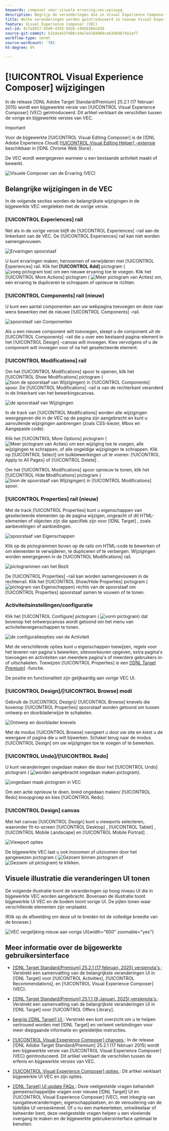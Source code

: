 ```yaml
---
keywords: composer voor visuele ervaring;vec;wysiwyg
description: Begrijp de veranderingen die in Visual Experience Composer (VEC) in Adobe Target 25.2.1 versie (17 februari 2025) worden geïntroduceerd.
title: Welke veranderingen worden geïntroduceerd in nieuwe Visual Experience Composer (VEC)?
feature: Visual Experience Composer (VEC)
exl-id: 4c7a5657-93d9-4355-9d2b-c992b36bcb50
source-git-commit: b1bde455f686c34e7a5184868ce63db0b74e2af7
workflow-type: tm+mt
source-wordcount: '781'
ht-degree: 0%

---
```


# [!UICONTROL Visual Experience Composer] wijzigingen

In de release [!DNL Adobe Target Standard/Premium] 25.2.1 (17 februari 2015) wordt een bijgewerkte versie van [!UICONTROL Visual Experience Composer] (VEC) geïntroduceerd. Dit artikel verklaart de verschillen tussen de vorige en bijgewerkte versies van VEC.

>[!IMPORTANT]
>
>Voor de bijgewerkte [!UICONTROL Visual Editing Composer] is de [!DNL Adobe Experience Cloud] [[!UICONTROL Visual Editing Helper] -extensie ](/help/main/c-experiences/c-visual-experience-composer/r-troubleshoot-composer/visual-editing-helper-extension.md) beschikbaar in [!DNL Chrome Web Store] .

De VEC wordt weergegeven wanneer u een bestaande activiteit maakt of bewerkt.

![ Visuele Composer van de Ervaring (VEC) ](/help/main/c-experiences/c-visual-experience-composer/assets/vec-highlight-refresh.png)

## Belangrijke wijzigingen in de VEC

In de volgende secties worden de belangrijkste wijzigingen in de bijgewerkte VEC vergeleken met de vorige versie.

### [!UICONTROL Experiences] rail

Net als in de vorige versie blijft de [!UICONTROL Experiences] -rail aan de linkerkant van de VEC. De [!UICONTROL Experiences] rail kan niet worden samengevouwen.

![ Ervaringen spoorstaaf ](/help/main/c-experiences/c-visual-experience-composer/assets/experiences-panel.png)

U kunt ervaringen maken, hernoemen of verwijderen met [!UICONTROL Experiences] rail. Klik het **[!UICONTROL Add]** pictogram ( ![ voeg pictogram ](/help/main/assets/icons/Add.svg) toe) om een nieuwe ervaring toe te voegen. Klik het [!UICONTROL More Actions] pictogram ( ![ Meer pictogram van Acties ](/help/main/assets/icons/MoreSmall.svg)) om, een ervaring te dupliceren te schrappen of opnieuw te richten.

### [!UICONTROL Components] rail (nieuw)

U kunt een aantal componenten aan uw webpagina toevoegen en deze naar wens bewerken met de nieuwe [!UICONTROL Components] -rail.

![ spoorstaaf van Componenten ](/help/main/c-experiences/c-visual-experience-composer/assets/components-panel.png)

Als u een nieuwe component wilt toevoegen, sleept u de component uit de [!UICONTROL Components] -rail die u over een bestaand pagina-element in het [!UICONTROL Design] -canvas wilt invoegen. Kies vervolgens of u de component wilt invoegen voor of na het geselecteerde element.

### [!UICONTROL Modifications] rail

Om het [!UICONTROL Modifications] spoor te openen, klik het [!UICONTROL Show Modifications] pictogram ( ![ toon de spoorstaaf van Wijzigingen ](/help/main/assets/icons/History.svg)) in [!UICONTROL Components] spoor. De [!UICONTROL Modifications] -rail is van de rechterkant veranderd in de linkerkant van het bewerkingscanvas.

![ de spoorstaaf van Wijzigingen ](/help/main/c-experiences/c-visual-experience-composer/assets/modifications-panel.png)

In de track van [!UICONTROL Modifications] worden alle wijzigingen weergegeven die in de VEC op de pagina zijn aangebracht en kunt u aanvullende wijzigingen aanbrengen (zoals CSS-kiezer, Mbox en Aangepaste code).

Klik het [!UICONTROL More Options] pictogram ( ![ Meer pictogram van Acties ](/help/main/assets/icons/MoreSmall.svg)) om een wijziging toe te voegen, alle wijzigingen te schrappen, of alle ongeldige wijzigingen te schrappen. Klik op [!UICONTROL Select] om bulkbewerkingen uit te voeren: [!UICONTROL Apply to All Pages] of [!UICONTROL Delete] .

Om het [!UICONTROL Modifications] spoor opnieuw te tonen, klik het [!UICONTROL Hide Modifications] pictogram ( ![ toon de spoorstaaf van Wijzigingen ](/help/main/assets/icons/History.svg)) in [!UICONTROL Modifications] spoor.

### [!UICONTROL Properties] rail (nieuw)

Met de track [!UICONTROL Properties] kunt u eigenschappen van geselecteerde elementen op de pagina wijzigen, ongeacht of dit HTML-elementen of objecten zijn die specifiek zijn voor [!DNL Target] , zoals aanbevelingen of aanbiedingen.

![ spoorstaaf van Eigenschappen ](/help/main/c-experiences/c-visual-experience-composer/assets/properties-panel.png)

Klik op de pictogrammen boven op de rails om HTML-code te bewerken of om elementen te verwijderen, te dupliceren of te verbergen. Wijzigingen worden weergegeven in de [!UICONTROL Modifications] rail.

![ pictogrammen van het Bezit ](/help/main/c-experiences/c-visual-experience-composer/assets/options-icons.png)

De [!UICONTROL Properties] -rail kan worden samengevouwen in de rechterrail. Klik het [!UICONTROL Show/Hide Properties] pictogram ( ![ pictogram van Eigenschappen ](/help/main/assets/icons/Propertie.svg)) rechts van de spoorstaaf om [!UICONTROL Properties] spoorstaaf samen te vouwen of te tonen.

### Activiteitsinstellingen/configuratie

Klik het [!UICONTROL Configure] pictogram ( ![ vorm pictogram ](/help/main/assets/icons/Setting.svg)) dat bovenop het ontwerpcanvas wordt getoond om het menu van activiteiteneigenschappen te tonen.

![ de configuratieopties van de Activiteit ](/help/main/c-experiences/c-visual-experience-composer/assets/configure-options.png)

Met de verschillende opties kunt u eigenschappen toewijzen, regels voor het leveren van pagina&#39;s bewerken, sitevoorkeuren opgeven, extra pagina&#39;s toevoegen en activiteiten van meerdere pagina&#39;s of meerdere gebruikers in- of uitschakelen. Toewijzen [!UICONTROL Properties] is een [[!DNL Target Premium]](/help/main/c-intro/intro.md#premium) -functie.

De positie en functionaliteit zijn gelijkaardig aan vorige VEC UI.

### [!UICONTROL Design]/[!UICONTROL Browse] modi

Gebruik de [!UICONTROL Design]/ [!UICONTROL Browse] knevels die bovenop [!UICONTROL Properties] spoorstaaf worden getoond om tussen ontwerp en doorbladerwijze te schakelen.

![ Ontwerp en doorblader knevels ](/help/main/c-experiences/c-visual-experience-composer/assets/design-browse-mode.png)

Met de modus [!UICONTROL Browse] navigeert u door uw site en kiest u de weergave of pagina die u wilt bijwerken. Schakel terug naar de modus [!UICONTROL Design] om uw wijzigingen toe te voegen of te bewerken.

### [!UICONTROL Undo]/[!UICONTROL Redo]

U kunt veranderingen ongedaan maken die door het [!UICONTROL Undo] pictogram ( ![ worden aangebracht ongedaan maken pictogram ](/help/main/assets/icons/Undo.svg)).

![ ongedaan maak pictogram in VEC ](/help/main/c-experiences/c-visual-experience-composer/assets/undo.png)

Om een actie opnieuw te doen, breid  ongedaan maken/ [!UICONTROL Redo] knoopgroep en kies [!UICONTROL Redo].

### [!UICONTROL Design] canvas

Met het canvas [!UICONTROL Design] kunt u viewports selecteren, waaronder fit-to-screen [!UICONTROL Desktop] , [!UICONTROL Tablet] , [!UICONTROL Mobile Landscape] en [!UICONTROL Mobile Portrait] .

![ Viewport opties ](/help/main/c-experiences/c-visual-experience-composer/assets/viewports.png)

De bijgewerkte VEC laat u ook inzoomen of uitzoomen door het aangewezen pictogram ( ![ Gezoem binnen pictogram ](/help/main/assets/icons/ZoomIn.svg) of ![ Gezoem uit pictogram ](/help/main/assets/icons/ZoomOut.svg)) te klikken.

## Visuele illustratie die veranderingen UI tonen

De volgende illustratie toont de veranderingen op hoog niveau UI die in bijgewerkte VEC worden aangebracht. Bovenaan de illustratie toont bijgewerkte UI VEC en de bodem toont vorige UI. De pijlen tonen waar verschillende elementen zijn verplaatst.

(Klik op de afbeelding om deze uit te breiden tot de volledige breedte van de browser.)

![ VEC vergelijking-nieuw aan vorige UI ](/help/main/c-experiences/c-visual-experience-composer/assets/vec-comparison.png){width="600" zoomable="yes"}

## Meer informatie over de bijgewerkte gebruikersinterface

* [[!DNL Target Standard/Premium]  25.2.1 (17 februari, 2025) versienota&#39;s ](/help/main/r-release-notes/release-notes-for-previous-releases.md#ui-update-2): Verstrekt een samenvatting van de belangrijkste veranderingen UI in [!DNL Target] voor [!UICONTROL Activities], [!UICONTROL Recommendations], en [!UICONTROL Visual Experience Composer] (VEC).

* [[!DNL Target Standard/Premium]  25.1.1 (9 Januari, 2025) versienota&#39;s ](/help/main/r-release-notes/release-notes-for-previous-releases.md#ui-update-1): Verstrekt een samenvatting van de belangrijkste veranderingen UI in [!DNL Target] voor [!UICONTROL Offers Library].

* [ begrijp  [!DNL Target]  UI ](/help/main/c-intro/understand-the-target-ui.md): Verstrekt een kort overzicht om u te helpen vertrouwd worden met [!DNL Target] en verleent verbindingen voor meer diepgaande informatie en geleidelijke instructies.

* [[!UICONTROL Visual Experience Composer] changes ](/help/main/c-experiences/c-visual-experience-composer/vec-changes.md) : In de release [!DNL Adobe Target Standard/Premium] 25.2.1 (17 februari 2015) wordt een bijgewerkte versie van [!UICONTROL Visual Experience Composer] (VEC) geïntroduceerd. Dit artikel verklaart de verschillen tussen de erfenis en bijgewerkte versies van VEC.

* [[!UICONTROL Visual Experience Composer] opties ](/help/main/c-experiences/c-visual-experience-composer/viztarget-options.md): Dit artikel verklaart bijgewerkte UI VEC en zijn opties.

* [[!DNL Target]  UI update FAQs ](/help/main/c-intro/updated-ui-faq.md): Deze veelgestelde vragen behandelt gemeenschappelijke vragen over nieuwe [!DNL Target] UI en [!UICONTROL Visual Experience Composer] (VEC), met inbegrip van navigatieveranderingen, eigenschapplaatsen, en de veroudering van de tijdelijke UI versiesknevel. Of u nu een markeerteken, ontwikkelaar of beheerder bent, deze veelgestelde vragen helpen u een vloeiende overgang te maken en de bijgewerkte gebruikersinterface optimaal te benutten.